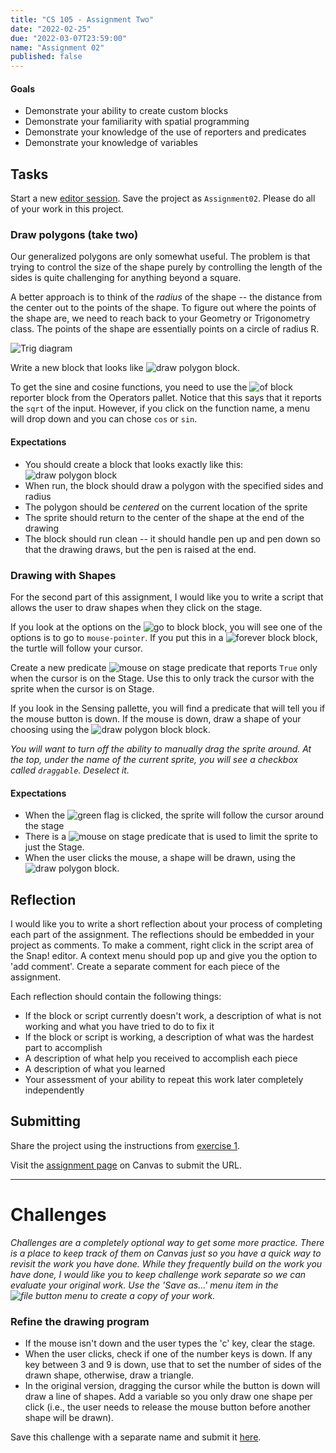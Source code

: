 ```yaml
---
title: "CS 105 - Assignment Two"
date: "2022-02-25"
due: "2022-03-07T23:59:00"
name: "Assignment 02"
published: false
---
```


#### Goals

- Demonstrate your ability to create custom blocks
- Demonstrate your familiarity with spatial programming
- Demonstrate your knowledge of the use of reporters and predicates
- Demonstrate your knowledge of variables

## Tasks

Start a new [editor session](https://snap.berkeley.edu/snap/snap.html#). Save the project as `Assignment02`. Please do all of your work in this project.

### Draw polygons (take two)

Our generalized polygons are only somewhat useful. The problem is that trying to control the size of the shape purely by controlling the length of the sides is quite challenging for anything beyond a square.

A better approach is to think of the _radius_ of the shape -- the distance from the center out to the points of the shape. To figure out where the points of the shape are, we need to reach back to your Geometry or Trigonometry class. The points of the shape are essentially points on a circle of radius R.

![Trig diagram](../images/assignments/assignment02/trig.png)

Write a new block that looks like ![draw polygon block](../images/assignments/assignment02/draw-polygon.png#inline).

To get the sine and cosine functions, you need to use the ![of block](../images/snap-blocks/of-operator.png#inline) reporter block from the Operators pallet. Notice that this says that it reports the `sqrt` of the input. However, if you click on the function name, a menu will drop down and you can chose `cos` or `sin`.

#### Expectations

- You should create a block that looks exactly like this: ![draw polygon block](../images/assignments/assignment02/draw-polygon.png#inline)
- When run, the block should draw a polygon with the specified sides and radius
- The polygon should be _centered_ on the current location of the sprite
- The sprite should return to the center of the shape at the end of the drawing
- The block should run clean -- it should handle pen up and pen down so that the drawing draws, but the pen is raised at the end.

### Drawing with Shapes

For the second part of this assignment, I would like you to write a script that allows the user to draw shapes when they click on the stage.

If you look at the options on the ![go to block](../images/snap-blocks/go-to-random.png#inline) block, you will see one of the options is to go to `mouse-pointer`. If you put this in a ![forever block](../images/snap-blocks/forever.png#inline) block, the turtle will follow your cursor.

Create a new predicate ![mouse on stage predicate](../images/assignments/assignment02/mouse-on-stage.png#inline) that reports `True` only when the cursor is on the Stage. Use this to only track the cursor with the sprite when the cursor is on Stage.

If you look in the Sensing pallette, you will find a predicate that will tell you if the mouse button is down. If the mouse is down, draw a shape of your choosing using the ![draw polygon block](../images/assignments/assignment02/draw-polygon.png#inline) block.

_You will want to turn off the ability to manually drag the sprite around. At the top, under the name of the current sprite, you will see a checkbox called `draggable`. Deselect it._

#### Expectations

- When the ![green flag](../images/snap-icons/green-flag-button.png#inline) is clicked, the sprite will follow the cursor around the stage
- There is a ![mouse on stage predicate](../images/assignments/assignment02/mouse-on-stage.png#inline) that is used to limit the sprite to just the Stage.
- When the user clicks the mouse, a shape will be drawn, using the ![draw polygon block](../images/assignments/assignment02/draw-polygon.png#inline).

## Reflection

I would like you to write a short reflection about your process of completing each part of the assignment. The reflections should be embedded in your project as comments. To make a comment, right click in the script area of the Snap! editor. A context menu should pop up and give you the option to 'add comment'. Create a separate comment for each piece of the assignment.

Each reflection should contain the following things:

- If the block or script currently doesn't work, a description of what is not working and what you have tried to do to fix it
- If the block or script is working, a description of what was the hardest part to accomplish
- A description of what help you received to accomplish each piece
- A description of what you learned
- Your assessment of your ability to repeat this work later completely independently

## Submitting

Share the project using the instructions from [exercise 1](exercise01).

Visit the [assignment page](https://middlebury.instructure.com/courses/10245/assignments/166914) on Canvas to submit the URL.

---

# Challenges

_Challenges are a completely optional way to get some more practice. There is a place to keep track of them on Canvas just so you have a quick way to revisit the work you have done. While they frequently build on the work you have done, I would like you to keep challenge work separate so we can evaluate your original work. Use the 'Save as...' menu item in the ![file button](../images/snap-icons/file-button.png) menu to create a copy of your work._

### Refine the drawing program

- If the mouse isn't down and the user types the 'c' key, clear the stage.
- When the user clicks, check if one of the number keys is down. If any key between 3 and 9 is down, use that to set the number of sides of the drawn shape, otherwise, draw a triangle.
- In the original version, dragging the cursor while the button is down will draw a line of shapes. Add a variable so you only draw one shape per click (i.e., the user needs to release the mouse button before another shape will be drawn).

Save this challenge with a separate name and submit it [here](https://middlebury.instructure.com/courses/10245/assignments/166915).
